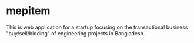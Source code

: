 # mepitem
This is web application for a startup focusing on the transactional business "buy/sell/bidding" of engineering projects in Bangladesh.
